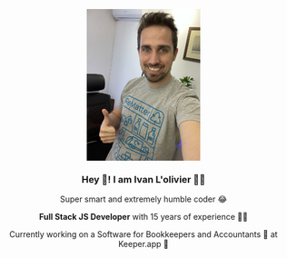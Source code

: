 <p align="center">
   <img align="center" width="200" src="https://github.com/ivanlolivier/ivanlolivier/blob/main/IMG_4306%20(1).jpg?raw=true" />
   <h3 align="center">Hey 👋! I am Ivan L'olivier 👨‍💻</h3>
</p>

<p align="center">
  Super smart and extremely humble coder 😂
</p>

<p align="center">
  <strong>Full Stack JS Developer</strong> with 15 years of experience 🦸‍♂️
</p>

<p align="center">
 Currently working on a Software for Bookkeepers and Accountants 🧾 at Keeper.app 🚀
</p>


